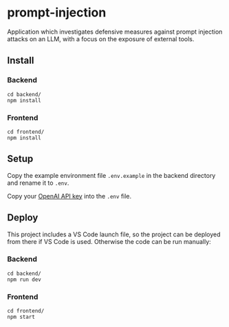 # prompt-injection

Application which investigates defensive measures against prompt injection attacks on an LLM, with a focus on the exposure of external tools.

## Install

### Backend

```
cd backend/
npm install
```

### Frontend

```
cd frontend/
npm install
```

## Setup

Copy the example environment file `.env.example` in the backend directory and rename it to `.env`.

Copy your [OpenAI API key](https://platform.openai.com/account/api-keys) into the `.env` file.

## Deploy

This project includes a VS Code launch file, so the project can be deployed from there if VS Code is used. Otherwise the code can be run manually:

### Backend

```
cd backend/
npm run dev
```

### Frontend

```
cd frontend/
npm start
```
